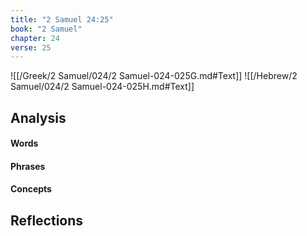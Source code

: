 ```yaml
---
title: "2 Samuel 24:25"
book: "2 Samuel"
chapter: 24
verse: 25
---
```

![[/Greek/2 Samuel/024/2 Samuel-024-025G.md#Text]]
![[/Hebrew/2 Samuel/024/2 Samuel-024-025H.md#Text]]

## Analysis

#### Words

#### Phrases

#### Concepts

## Reflections
